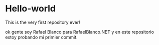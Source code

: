 # Hello-world
This is the very first repository ever!

ok gente soy Rafael Blanco para RafaelBlanco.NET y en este repositorio estoy probando mi primier commit. 
